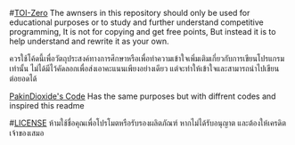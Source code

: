#[TOI-Zero](https://toi-coding.informatics.buu.ac.th/home/)
The awnsers in this repository should only be used for educational purposes or to study and further understand competitive programming, It is not for copying and get free points, But instead it is to help understand and rewrite it as your own.

ควรใช้โค้ดนี้เพื่อวัตถุประสงค์ทางการศึกษาหรือเพื่อทำความเข้าใจเพิ่มเติมเกี่ยวกับการเขียนโปรแกรมเท่านั้น ไม่ได้มีไว้คัดลอกเพื่อส่งเอาคะแนนเพียงอย่างเดียว แต่จะทำให้เข้าใจและสามารถนำไปเขียนต่อยอดได้

[PakinDioxide's Code](https://github.com/PakinDioxide/TOI-zero) Has the same purposes but with diffrent codes and inspired this readme

#[LICENSE](https://github.com/pxsit/TOI-Zero/blob/main/LICENSE)
ห้ามใช้ชื่อคุณเพื่อโปรโมตหรือรับรองผลิตภัณฑ์ หากไม่ได้รับอนุญาต และต้องให้เครดิตเจ้าของเสมอ
